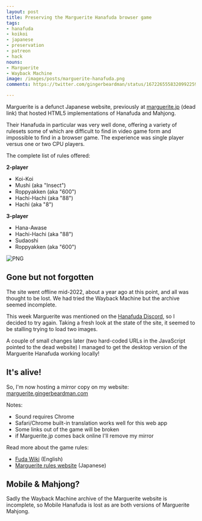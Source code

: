 ```yaml
---
layout: post
title: Preserving the Marguerite Hanafuda browser game
tags:
- hanafuda
- koikoi
- japanese
- preservation
- patreon
- hack
nouns:
- Marguerite
- Wayback Machine
image: /images/posts/marguerite-hanafuda.png
comments: https://twitter.com/gingerbeardman/status/1672265558320992259

---
```


Marguerite is a defunct Japanese website, previously at [marguerite.jp](https://marguerite.jp) (dead link) that hosted HTML5 implementations of Hanafuda and Mahjong.

Their Hanafuda in particular was very well done, offering a variety of rulesets some of which are difficult to find in video game form and impossible to find in a browser game. The experience was single player versus one or two CPU players.

The complete list of rules offered:

**2-player**
- Koi-Koi
- Mushi (aka "Insect")
- Roppyakken (aka "600")
- Hachi-Hachi (aka "88")
- Hachi (aka "8")

**3-player**
- Hana-Awase
- Hachi-Hachi (aka "88")
- Sudaoshi
- Roppyakken (aka "600")

![PNG](https://cdn.gingerbeardman.com/images/posts/marguerite-hanafuda.png "Marguerite Hanafuda")

## Gone but not forgotten

The site went offline mid-2022, about a year ago at this point, and all was thought to be lost. We had tried the Wayback Machine but the archive seemed incomplete. 

This week Marguerite was mentioned on the [Hanafuda Discord](https://discord.com/invite/mKbdwy9), so I decided to try again. Taking a fresh look at the state of the site, it seemed to be stalling trying to load two images.

A couple of small changes later (two hard-coded URLs in the JavaScript pointed to the dead website) I managed to get the desktop version of the Marguerite Hanafuda working locally!

## It's alive!

So, I'm now hosting a mirror copy on my website: [marguerite.gingerbeardman.com](https://marguerite.gingerbeardman.com)

Notes:
- Sound requires Chrome
- Safari/Chrome built-in translation works well for this web app
- Some links out of the game will be broken
- if Marguerite.jp comes back online I'll remove my mirror

Read more about the game rules:
- [Fuda Wiki](https://fudawiki.org/en/hanafuda/games) (English)
- [Marguerite rules website](https://marguerite.gingerbeardman.com/Nihongo/Games/しらぎく花札/index.html) (Japanese)

## Mobile & Mahjong?

Sadly the Wayback Machine archive of the Marguerite website is incomplete, so Mobile Hanafuda is lost as are both versions of Marguerite Mahjong.
